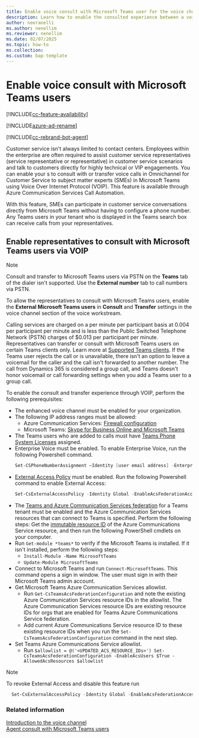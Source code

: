 ```yaml
---
title: Enable voice consult with Microsoft Teams user for the voice channel
description: Learn how to enable the consulted experience between a voice channel customer service representative and a Microsoft Teams user.
author: neeranelli
ms.author: nenellim
ms.reviewer: nenellim
ms.date: 02/07/2025
ms.topic: how-to
ms.collection:
ms.custom: bap-template
---
```


# Enable voice consult with Microsoft Teams users

[!INCLUDE[cc-feature-availability](../../includes/cc-feature-availability.md)]

[!INCLUDE[azure-ad-rename](../../includes/cc-azure-ad-rename.md)]

[!INCLUDE[cc-rebrand-bot-agent](../../includes/cc-rebrand-bot-agent.md)]


Customer service isn't always limited to contact centers. Employees within the enterprise are often required to assist customer service representatives (service representative or representative) in customer service scenarios and talk to customers directly for highly technical or VIP engagements. You can enable your s to consult with or transfer voice calls in Omnichannel for Customer Service to subject matter experts (SMEs) in Microsoft Teams using Voice Over Internet Protocol (VOIP). This feature is available through Azure Communication Services Call Automation. 

With this feature, SMEs can participate in customer service conversations directly from Microsoft Teams without having to configure a phone number. Any Teams users in your tenant who is displayed in the Teams search box can receive calls from your representatives.


## Enable representatives to consult with Microsoft Teams users via VOIP

> [!NOTE]
> Consult and transfer to Microsoft Teams users via PSTN on the **Teams** tab of the dialer isn't supported. Use the **External number** tab to call numbers via PSTN.

To allow the representatives to consult with Microsoft Teams users, enable the **External Microsoft Teams users** in **Consult** and **Transfer** settings in the voice channel section of the voice workstream.

Calling services are charged on a per minute per participant basis at 0.004 per participant per minute and is less than the Public Switched Telephone Network (PSTN) charges of $0.013 per participant per minute.
Representatives can transfer or consult with Microsoft Teams users on certain Teams clients only. Learn more at [Supported Teams clients](/azure/communication-services/concepts/call-automation/call-automation-teams-interop#supported-teams-clients).
If the Teams user rejects the call or is unavailable, there isn't an option to leave a voicemail for the caller and the call isn't forwarded to another number. The call from Dynamics 365 is considered a group call, and Teams doesn't honor voicemail or call forwarding settings when you add a Teams user to a group call.

To enable the consult and transfer experience through VOIP, perform the following prerequisites:

- The enhanced voice channel must be enabled for your organization.
- The following IP address ranges must be allowed:
   - Azure Communication Services: [Firewall configuration](/azure/communication-services/concepts/voice-video-calling/network-requirements#firewall-configuration)
   - Microsoft Teams: [Skype for Business Online and Microsoft Teams](/microsoft-365/enterprise/urls-and-ip-address-ranges#skype-for-business-online-and-microsoft-teams)
- The Teams users who are added to calls must have [Teams Phone System Licenses](/microsoftteams/setting-up-your-phone-system) assigned.
-  Enterprise Voice must be enabled. To enable Enterprise Voice, run the following Powershell command.
    ```powershell
    Set-CSPhoneNumberAssignment –Identity [user email address] -EnterpriseVoiceEnabled $true
    ```
-  [External Access Policy](/azure/communication-services/concepts/interop/enable-interoperability-teams#4-enable-tenant-policy) must be enabled.  Run the following Powershell command to enable External Access:
    ```powershell
    Set-CsExternalAccessPolicy -Identity Global -EnableAcsFederationAccess $true
    ```
-  The [Teams and Azure Communication Services federation](/azure/communication-services/concepts/interop/enable-interoperability-teams#enable-interoperability-in-your-teams-tenant) for a Teams tenant must be enabled and the Azure Communication Services resources that can connect to Teams is specified. Perform the following steps:
Get the [immutable resource ID](/azure/communication-services/concepts/troubleshooting-info#getting-immutable-resource-id) of the Azure Communications Service resource, and then run the following PowerShell cmdlets on your computer.
- Run `Get-module *teams*` to verify if the Microsoft Teams is installed. If it isn't installed, perform the following steps:
    - `Install-Module -Name MicrosoftTeams`
    - `Update-Module MicrosoftTeams`
- Connect to Microsoft Teams and run `Connect-MicrosoftTeams`. This command opens a sign in window. The user must sign in with their Microsoft Teams admin account.
- Get Microsoft Teams Azure Communication Services allowlist.
    - Run `Get-CsTeamsAcsFederationConfiguration` and note the existing Azure Communication Services resource IDs in the allowlist. The Azure Communication Services resource IDs are existing resource IDs for orgs that are enabled for Teams Azure Communications Service federation.
    - Add current Azure Communications Service resource ID to these existing resource IDs when you run the `Set-CsTeamsAcsFederationConfiguration` command in the next step.
 - Set Teams Azure Communications Service allowlist.
     - Run `$allowlist = @('<UPDATED_ACS_RESOURCE_IDs>') Set-CsTeamsAcsFederationConfiguration -EnableAcsUsers $True -AllowedAcsResources $allowlist`
  
> [!NOTE]
> To revoke External Access and disable this feature run
>  ```powershell
>    Set-CsExternalAccessPolicy -Identity Global -EnableAcsFederationAccess $false
>   ```

### Related information

[Introduction to the voice channel](voice-channel.md)  
[Agent consult with Microsoft Teams users](../use/voice-channel-transfer-consult.md)  
